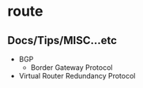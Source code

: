 # route

## Docs/Tips/MISC...etc

* BGP
    * Border Gateway Protocol
* Virtual Router Redundancy Protocol